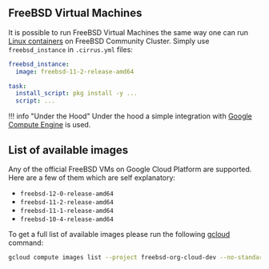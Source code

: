 ## FreeBSD Virtual Machines

It is possible to run FreeBSD Virtual Machines the same way one can run [Linux containers](linux.md) on FreeBSD Community Cluster. 
Simply use `freebsd_instance` in `.cirrus.yml` files:

```yaml
freebsd_instance:
  image: freebsd-11-2-release-amd64

task:
  install_script: pkg install -y ...
  script: ...
```

!!! info "Under the Hood"
    Under the hood a simple integration with [Google Compute Engine](supported-computing-services.md#compute-engine) 
    is used.

## List of available images

Any of the official FreeBSD VMs on Google Cloud Platform are supported. Here are a few of them which are self explanatory:

* `freebsd-12-0-release-amd64`
* `freebsd-11-2-release-amd64`
* `freebsd-11-1-release-amd64`
* `freebsd-10-4-release-amd64`

To get a full list of available images please run the following [gcloud](https://cloud.google.com/sdk/gcloud/) command:

```bash
gcloud compute images list --project freebsd-org-cloud-dev --no-standard-images
```
